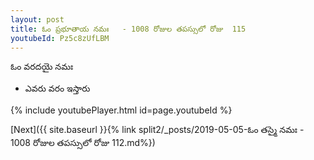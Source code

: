 ```yaml
---
layout: post
title: ఓం ప్రభూతాయ నమః   - 1008 రోజుల తపస్సులో రోజు  115
youtubeId: Pz5c8zUfLBM
---
```

 
 
 ఓం వరదయై నమః  
 
 -  ఎవరు వరం ఇస్తారు 
 
  
 
  
 
 
 
 
 
 


{% include youtubePlayer.html id=page.youtubeId %}
 
[Next]({{ site.baseurl }}{% link  split2/_posts/2019-05-05-ఓం తస్మై నమః   - 1008 రోజుల తపస్సులో రోజు  112.md%})
 
